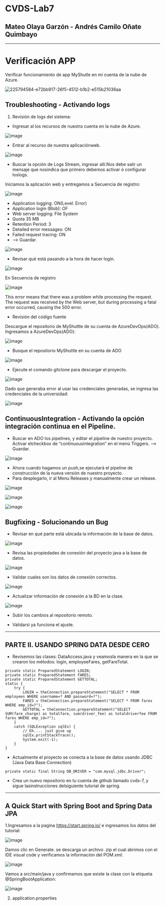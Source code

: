 # CVDS-Lab7
## Mateo Olaya Garzón - Andrés Camilo Oñate Quimbayo
--- 

# Verificación APP

Verificar funcionamiento de app MyShutle en mi cuenta de la nube de Azure.

![225794584-e72bb917-26f5-4512-b1b2-e515b21036aa](https://user-images.githubusercontent.com/63562181/226106959-27e6b377-51ef-4aef-841c-ad6b76530738.png)

## Troubleshooting - Activando logs

1. Revisión de logs del sistema:

- Ingresar al los recursos de nuestra cuenta en la nube de Azure.

![image](https://user-images.githubusercontent.com/63562181/226107089-47f33687-05ad-4483-8b24-268bc79c225f.png)

- Entrar al recurso de nuestra aplicaciónweb.

![image](https://user-images.githubusercontent.com/63562181/226107131-d21d805b-7342-4a32-b460-408dd9920fbb.png)

- Buscar la opción de Logs Stream, ingresar allí.Nos debe salir un mensaje que nosindica que primero debemos activar ó configurar loslogs.

Iniciamos la aplicación web y entregamos a Secuencia de registro:

![image](https://user-images.githubusercontent.com/63562181/226107719-74de2351-12a7-4c5b-8b27-a073db9fc1ad.png)

- Application logging: ON(Level: Error)
- Application login (Blob): OF
- Web server logging: File System
- Quota 35 MB
- Retention Period: 3
- Detailed error messages: ON
- Failed request tracing: ON
- —> Guardar.

![image](https://user-images.githubusercontent.com/63562181/226107959-a22532ec-ff5c-49bf-8834-45a4fe9ce2b9.png)

- Revisar qué está pasando a la hora de hacer login.

![image](https://user-images.githubusercontent.com/63562181/226108161-977ad2f3-c4af-4b88-bdd3-6946e3c17209.png)

En Secuencia de registro

![image](https://user-images.githubusercontent.com/63562181/226108493-23d58e0b-6efb-4728-8e75-91b285113128.png)

This error means that there was a problem while processing the request. The request was received by the Web server, but during processing a fatal error occurred, causing the 500 error.

- Revisión del código fuente

Descargue el repositorio de MyShuttle de su cuenta de AzureDevOps(ADO).
Ingresamos a AzureDevOps(ADO):

![image](https://user-images.githubusercontent.com/63562181/226108350-18f90039-cce1-4ad8-a77f-14b58664d579.png)

- Busque el repositorio MyShuttle en su cuenta de ADO

![image](https://user-images.githubusercontent.com/63562181/226108389-79abd1b0-e8a9-433d-98eb-ac4116be3880.png)

- Ejecute el comando gitclone para descargar el proyecto.

![image](https://user-images.githubusercontent.com/63562181/226108942-c70ee15b-46be-49f8-a245-c3797538ae19.png)

Dado que generaba error al usar las credenciales generadas, se ingresa las credenciales de la universidad:

![image](https://user-images.githubusercontent.com/63562181/226108990-0593d2b7-7617-41e5-abb0-2c22531a90ef.png)

## ContinuousIntegration - Activando la opción integración continua en el Pipeline.

- Buscar en ADO los pipelines, y editar el pipeline de nuestro proyecto.
  Activar elcheckbox de “continuousintegration” en el menú Triggers. —> Guardar.
  
![image](https://user-images.githubusercontent.com/63562181/226109092-2ef4e42c-d212-4e53-b720-8fc8894f7845.png)

- Ahora cuando hagamos un push,se ejecutará el pipeline de construcción de la nueva versión de nuestro proyecto.
- Para desplegarlo, ir al Menu Releases y manualmente crear un release.

![image](https://user-images.githubusercontent.com/63562181/226109249-fcbd81dc-ca61-4dc8-9e2d-74deded76f29.png)

![image](https://user-images.githubusercontent.com/63562181/226109296-d86f60be-0716-4fad-bd49-f180fcf5b1df.png)

![image](https://user-images.githubusercontent.com/63562181/226109507-654a54ee-6635-43d2-a589-4225f3cff9df.png)

## Bugfixing - Solucionando un Bug

- Revisar en qué parte está ubicada la información de la base de datos.

![image](https://user-images.githubusercontent.com/63562181/226109534-9d3a56b3-e7c2-4321-9c54-d961416ab0a4.png)

- Revisa las propiedades de conexión del proyecto java a la base de datos.

![image](https://user-images.githubusercontent.com/63562181/226109566-b94088b3-d95a-497e-af37-a4b4b96f3b57.png)

- Validar cuales son los datos de conexión correctos.

![image](https://user-images.githubusercontent.com/63562181/226109782-038bf0bb-732a-4170-b99b-ac4486c70f67.png)

- Actualizar información de conexión a la BD en la clase.

![image](https://user-images.githubusercontent.com/63562181/226110410-935ca455-00e4-4782-b2e9-826a6695d2e3.png)

- Subir los cambios al repositorio remoto.

- Validarsi ya funciona el ajuste.

--- 
## PARTE II. USANDO SPRING DATA DESDE CERO



- Revisemos las clases: DataAccess.java y veamosla manera en la que se crearon los métodos: login, employeeFares, getFareTotal.
```
private static PreparedStatement LOGIN;
private static PreparedStatement FARES;
private static PreparedStatement GETTOTAL;
static {
	try {
		LOGIN = theConnection.prepareStatement("SELECT * FROM employees WHERE username=? AND password=?");
		FARES = theConnection.prepareStatement("SELECT * FROM fares WHERE emp_id=?");
		GETTOTAL = theConnection.prepareStatement("SELECT SUM(fare_charge) as totalfare, sum(driver_fee) as totaldriverfee FROM fares WHERE emp_id=?");
	}
	catch (SQLException sqlEx) {
		// Eh.... just give up
		sqlEx.printStackTrace();
		System.exit(-1);
	}
}
 ```
- Actualmente el proyecto se conecta a la base de datos usando JDBC (Java Data Base Connection)

`private static final String DB_DRIVER = "com.mysql.jdbc.Driver";`

- Crea un nuevo repositorio en tu cuenta de github llamado cvds-7, y sigue lasinstrucciones delsiguiente tutorial de spring.

--- 

## A Quick Start with Spring Boot and Spring Data JPA

1.Ingresamos a la pagina https://start.spring.io/ e ingresamos los datos del tutorial:

![image](https://user-images.githubusercontent.com/63562181/227720139-cd6dda76-5259-415e-a6a5-6af05028c571.png)

Damos clic en Generate. se descarga un archivo .zip el cual abrimos con el IDE visual code y verificamos la información del POM.xml:

![image](https://user-images.githubusercontent.com/63562181/227720339-d2f6f772-0a6c-4f8e-b565-f0fac2744640.png)

Vamos a src/main/java y confirmamos que existe la clase con la etiqueta @SpringBootApplication:

![image](https://user-images.githubusercontent.com/63562181/227720456-1e4da455-3008-49bf-a396-81386ed3a226.png)

2. application.properties
